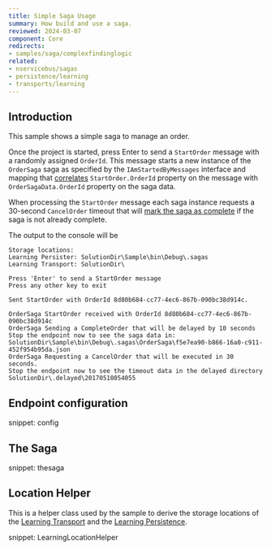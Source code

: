 ```yaml
---
title: Simple Saga Usage
summary: How build and use a saga.
reviewed: 2024-03-07
component: Core
redirects:
- samples/saga/complexfindinglogic
related:
- nservicebus/sagas
- persistence/learning
- transports/learning
---
```



## Introduction

This sample shows a simple saga to manage an order.

Once the project is started, press <kbr>Enter</kbr> to send a `StartOrder` message with a randomly assigned `OrderId`. This message starts a new instance of the `OrderSaga` saga as specified  by the `IAmStartedByMessages` interface and mapping that [correlates](/nservicebus/sagas/message-correlation.md) `StartOrder.OrderId` property on the message with `OrderSagaData.OrderId` property on the saga data.

When processing the `StartOrder` message each saga instance requests a 30-second `CancelOrder` timeout that will [mark the saga as complete](/nservicebus/sagas/#ending-a-saga) if the saga is not already complete.

The output to the console will be

```
Storage locations:
Learning Persister: SolutionDir\Sample\bin\Debug\.sagas
Learning Transport: SolutionDir\

Press 'Enter' to send a StartOrder message
Press any other key to exit

Sent StartOrder with OrderId 8d80b684-cc77-4ec6-867b-090bc38d914c.

OrderSaga StartOrder received with OrderId 8d80b684-cc77-4ec6-867b-090bc38d914c
OrderSaga Sending a CompleteOrder that will be delayed by 10 seconds
Stop the endpoint now to see the saga data in:
SolutionDir\Sample\bin\Debug\.sagas\OrderSaga\f5e7ea90-b866-16a0-c911-452f954b95da.json
OrderSaga Requesting a CancelOrder that will be executed in 30 seconds.
Stop the endpoint now to see the timeout data in the delayed directory
SolutionDir\.delayed\20170510054055
```


## Endpoint configuration

snippet: config


## The Saga

snippet: thesaga


## Location Helper

This is a helper class used by the sample to derive the storage locations of the [Learning Transport](/transports/learning/) and the [Learning Persistence](/persistence/learning/).

snippet: LearningLocationHelper
